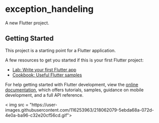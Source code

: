 # exception_handeling

A new Flutter project.

## Getting Started

This project is a starting point for a Flutter application.

A few resources to get you started if this is your first Flutter project:

- [Lab: Write your first Flutter app](https://docs.flutter.dev/get-started/codelab)
- [Cookbook: Useful Flutter samples](https://docs.flutter.dev/cookbook)

For help getting started with Flutter development, view the
[online documentation](https://docs.flutter.dev/), which offers tutorials,
samples, guidance on mobile development, and a full API reference.
<p>
< img src = "https://user-images.githubusercontent.com/116253963/218062079-5ebda68a-072d-4e0a-ba96-c32e20cf56cd.gif">
</p>


